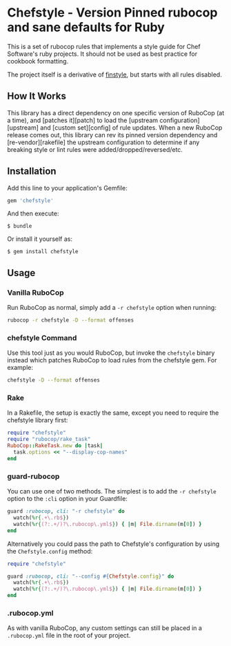 # Chefstyle - Version Pinned rubocop and sane defaults for Ruby

This is a set of rubocop rules that implements a style guide for Chef
Software's ruby projects. It should not be used as best practice for
cookbook formatting.

The project itself is a derivative of
[finstyle](https://github.com/fnichol/finstyle), but starts with all
rules disabled.

## How It Works

This library has a direct dependency on one specific version of RuboCop (at a time), and [patches it][patch] to load the [upstream configuration][upstream] and [custom set][config] of rule updates. When a new RuboCop release comes out, this library can rev its pinned version dependency and [re-vendor][rakefile] the upstream configuration to determine if any breaking style or lint rules were added/dropped/reversed/etc.

## Installation

Add this line to your application's Gemfile:

```ruby
gem 'chefstyle'
```

And then execute:

    $ bundle

Or install it yourself as:

    $ gem install chefstyle

## Usage

### Vanilla RuboCop

Run RuboCop as normal, simply add a `-r chefstyle` option when running:

```sh
rubocop -r chefstyle -D --format offenses
```

### chefstyle Command

Use this tool just as you would RuboCop, but invoke the `chefstyle` binary
instead which patches RuboCop to load rules from the chefstyle gem. For example:

```sh
chefstyle -D --format offenses
```

### Rake

In a Rakefile, the setup is exactly the same, except you need to require the
chefstyle library first:

```ruby
require "chefstyle"
require "rubocop/rake_task"
RuboCop::RakeTask.new do |task|
  task.options << "--display-cop-names"
end
```

### guard-rubocop

You can use one of two methods. The simplest is to add the `-r chefstyle` option to the `:cli` option in your Guardfile:

```ruby
guard :rubocop, cli: "-r chefstyle" do
  watch(%r{.+\.rb$})
  watch(%r{(?:.+/)?\.rubocop\.yml$}) { |m| File.dirname(m[0]) }
end
```

Alternatively you could pass the path to Chefstyle's configuration by using the `Chefstyle.config` method:

```ruby
require "chefstyle"

guard :rubocop, cli: "--config #{Chefstyle.config}" do
  watch(%r{.+\.rb$})
  watch(%r{(?:.+/)?\.rubocop\.yml$}) { |m| File.dirname(m[0]) }
end
```

### .rubocop.yml

As with vanilla RuboCop, any custom settings can still be placed in a `.rubocop.yml` file in the root of your project.
